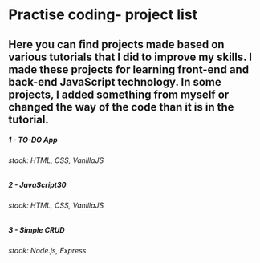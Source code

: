# Practise coding- project list
## Here you can find projects made based on various tutorials that I did to improve my skills. I made these projects for learning front-end and back-end JavaScript technology. In some projects, I added something from myself or changed the way of the code than it is in the tutorial. 

##### 1 - TO-DO App
###### stack: HTML, CSS, VanillaJS

##### 2 - JavaScript30
###### stack: HTML, CSS, VanillaJS

##### 3 - Simple CRUD
###### stack: Node.js, Express 
